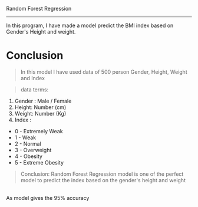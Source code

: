 Random Forest Regression
<hr>

In this program, I have made a model predict the BMI index based on Gender's Height and weight.
<br>

# Conclusion

> In this model I have used data of 500 person Gender, Height, Weight and Index

> data terms:

1. Gender : Male / Female
2. Height: Number (cm)
3. Weight: Number (Kg)
4. Index :
  * 0 - Extremely Weak
  * 1 - Weak
  * 2 - Normal
  * 3 - Overweight
  * 4 - Obesity
  * 5 - Extreme Obesity

> Conclusion:
Random Forest Regression model is one of the perfect model to predict the index based on the gender's height and weight
<br>
As model gives the 95% accuracy